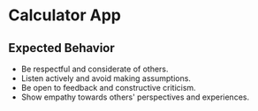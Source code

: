 # Calculator App

## Expected Behavior

- Be respectful and considerate of others.
- Listen actively and avoid making assumptions.
- Be open to feedback and constructive criticism.
- Show empathy towards others' perspectives and experiences.
